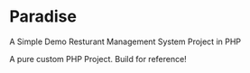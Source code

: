 # Paradise

A Simple Demo Resturant Management System Project in PHP


A pure custom PHP Project. Build for reference!
